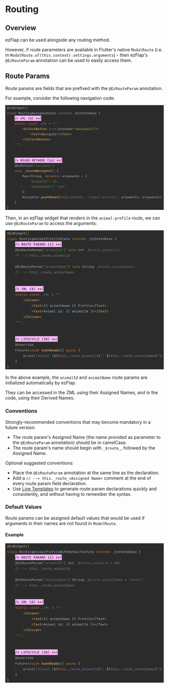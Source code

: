
# Routing
## Overview
ezFlap can be used alongside any routing method.

However, if route parameters are available in Flutter's native `ModalRoute` (i.e. in
`ModalRoute.of(this.context).settings.arguments`) - then ezFlap's `@EzRouteParam` annotation can be used to easily
access them.


## Route Params
Route params are fields that are prefixed with the `@EzRouteParam` annotation.

For example, consider the following navigation code:

![RoutingNavigate](./assets/RoutingNavigate.png)

Then, in an ezFlap widget that renders in the `animal-profile` route, we can use `@EzRouteParam` to access the arguments:

![RoutingAnimalProfile](./assets/RoutingAnimalProfile.png)

In the above example, the `animalId` and `animalName` route params are initialized automatically by ezFlap.

They can be accessed in the ZML using their Assigned Names, and in the code, using their Derived Names.

### Conventions
Strongly-recommended conventions that may become mandatory in a future version:
 * The route param's Assigned Name (the name provided as parameter to the `@EzRouteParam` annotation) should be in
   camelCase.
 * The route param's name should begin with `_$route_`, followed by the Assigned Name.

Optional suggested conventions:
 * Place the `@EzRouteParam` annotation at the same line as the declaration.
 * Add a `// --> this._route_<Assigned Name>` comment at the end of every route param field declaration.
 * Use [Live Templates](/tooling/live-templates/live-templates.html) to generate route param declarations quickly and
   consistently, and without having to remember the syntax.


### Default Values
Route params can be assigned default values that would be used if arguments in their names are not found in
`ModelRoute`.

#### Example
![RoutingAnimalProfileWithDefaults](./assets/RoutingAnimalProfileWithDefaults.png)
